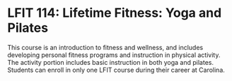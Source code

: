 # LFIT 114: Lifetime Fitness: Yoga and Pilates

This course is an introduction to fitness and wellness, and includes developing personal fitness programs and instruction in physical activity. The activity portion includes basic instruction in both yoga and pilates. Students can enroll in only one LFIT course during their career at Carolina.